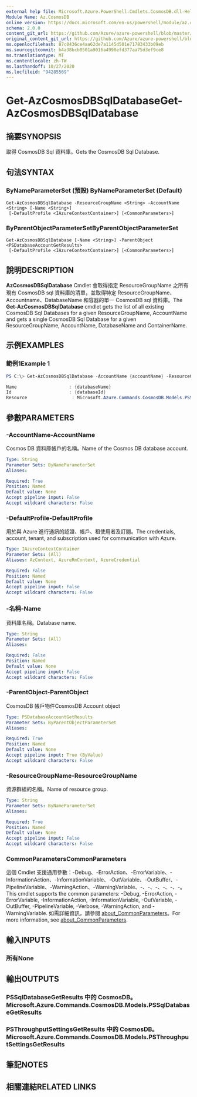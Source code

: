 ```yaml
---
external help file: Microsoft.Azure.PowerShell.Cmdlets.CosmosDB.dll-Help.xml
Module Name: Az.CosmosDB
online version: https://docs.microsoft.com/en-us/powershell/module/az.cosmosdb/get-azcosmosdbsqldatabase
schema: 2.0.0
content_git_url: https://github.com/Azure/azure-powershell/blob/master/src/CosmosDB/CosmosDB/help/Get-AzCosmosDBSqlDatabase.md
original_content_git_url: https://github.com/Azure/azure-powershell/blob/master/src/CosmosDB/CosmosDB/help/Get-AzCosmosDBSqlDatabase.md
ms.openlocfilehash: 87c0436ce4aa62de7a1145d501e71783433b09eb
ms.sourcegitcommit: b4a38bcb0501a9016a4998efd377aa75d3ef9ce8
ms.translationtype: MT
ms.contentlocale: zh-TW
ms.lasthandoff: 10/27/2020
ms.locfileid: "94285569"
---
```

# <span data-ttu-id="b0bac-101">Get-AzCosmosDBSqlDatabase</span><span class="sxs-lookup"><span data-stu-id="b0bac-101">Get-AzCosmosDBSqlDatabase</span></span>

## <span data-ttu-id="b0bac-102">摘要</span><span class="sxs-lookup"><span data-stu-id="b0bac-102">SYNOPSIS</span></span>
<span data-ttu-id="b0bac-103">取得 CosmosDB Sql 資料庫。</span><span class="sxs-lookup"><span data-stu-id="b0bac-103">Gets the CosmosDB Sql Database.</span></span>

## <span data-ttu-id="b0bac-104">句法</span><span class="sxs-lookup"><span data-stu-id="b0bac-104">SYNTAX</span></span>

### <span data-ttu-id="b0bac-105">ByNameParameterSet (預設) </span><span class="sxs-lookup"><span data-stu-id="b0bac-105">ByNameParameterSet (Default)</span></span>
```
Get-AzCosmosDBSqlDatabase -ResourceGroupName <String> -AccountName <String> [-Name <String>]
 [-DefaultProfile <IAzureContextContainer>] [<CommonParameters>]
```

### <span data-ttu-id="b0bac-106">ByParentObjectParameterSet</span><span class="sxs-lookup"><span data-stu-id="b0bac-106">ByParentObjectParameterSet</span></span>
```
Get-AzCosmosDBSqlDatabase [-Name <String>] -ParentObject <PSDatabaseAccountGetResults>
 [-DefaultProfile <IAzureContextContainer>] [<CommonParameters>]
```

## <span data-ttu-id="b0bac-107">說明</span><span class="sxs-lookup"><span data-stu-id="b0bac-107">DESCRIPTION</span></span>
<span data-ttu-id="b0bac-108">**AzCosmosDBSqlDatabase** Cmdlet 會取得指定 ResourceGroupName 之所有現有 CosmosDB sql 資料庫的清單，並取得特定 ResourceGroupName、Accountname、DatabaseName 和容器的單一 CosmosDB sql 資料庫。</span><span class="sxs-lookup"><span data-stu-id="b0bac-108">The **Get-AzCosmosDBSqlDatabase** cmdlet gets the list of all existing CosmosDB Sql Databases for a given ResourceGroupName, AccountName and gets a single CosmosDB Sql Database for a given ResourceGroupName, AccountName, DatabaseName and ContainerName.</span></span>

## <span data-ttu-id="b0bac-109">示例</span><span class="sxs-lookup"><span data-stu-id="b0bac-109">EXAMPLES</span></span>

### <span data-ttu-id="b0bac-110">範例1</span><span class="sxs-lookup"><span data-stu-id="b0bac-110">Example 1</span></span>
```powershell
PS C:\> Get-AzCosmosDBSqlDatabase -AccountName {accountName} -ResourceGroupName {resourceGroupName} -Name {databaseName}

Name                    : {databaseName}
Id                      : {databaseId}
Resource                 : Microsoft.Azure.Commands.CosmosDB.Models.PSSqlDatabaseGetPropertiesResource
```

## <span data-ttu-id="b0bac-111">參數</span><span class="sxs-lookup"><span data-stu-id="b0bac-111">PARAMETERS</span></span>

### <span data-ttu-id="b0bac-112">-AccountName</span><span class="sxs-lookup"><span data-stu-id="b0bac-112">-AccountName</span></span>
<span data-ttu-id="b0bac-113">Cosmos DB 資料庫帳戶的名稱。</span><span class="sxs-lookup"><span data-stu-id="b0bac-113">Name of the Cosmos DB database account.</span></span>

```yaml
Type: String
Parameter Sets: ByNameParameterSet
Aliases:

Required: True
Position: Named
Default value: None
Accept pipeline input: False
Accept wildcard characters: False
```

### <span data-ttu-id="b0bac-114">-DefaultProfile</span><span class="sxs-lookup"><span data-stu-id="b0bac-114">-DefaultProfile</span></span>
<span data-ttu-id="b0bac-115">用於與 Azure 進行通訊的認證、帳戶、租使用者及訂閱。</span><span class="sxs-lookup"><span data-stu-id="b0bac-115">The credentials, account, tenant, and subscription used for communication with Azure.</span></span>

```yaml
Type: IAzureContextContainer
Parameter Sets: (All)
Aliases: AzContext, AzureRmContext, AzureCredential

Required: False
Position: Named
Default value: None
Accept pipeline input: False
Accept wildcard characters: False
```

### <span data-ttu-id="b0bac-116">-名稱</span><span class="sxs-lookup"><span data-stu-id="b0bac-116">-Name</span></span>
<span data-ttu-id="b0bac-117">資料庫名稱。</span><span class="sxs-lookup"><span data-stu-id="b0bac-117">Database name.</span></span>

```yaml
Type: String
Parameter Sets: (All)
Aliases:

Required: False
Position: Named
Default value: None
Accept pipeline input: False
Accept wildcard characters: False
```

### <span data-ttu-id="b0bac-118">-ParentObject</span><span class="sxs-lookup"><span data-stu-id="b0bac-118">-ParentObject</span></span>
<span data-ttu-id="b0bac-119">CosmosDB 帳戶物件</span><span class="sxs-lookup"><span data-stu-id="b0bac-119">CosmosDB Account object</span></span>

```yaml
Type: PSDatabaseAccountGetResults
Parameter Sets: ByParentObjectParameterSet
Aliases:

Required: True
Position: Named
Default value: None
Accept pipeline input: True (ByValue)
Accept wildcard characters: False
```

### <span data-ttu-id="b0bac-120">-ResourceGroupName</span><span class="sxs-lookup"><span data-stu-id="b0bac-120">-ResourceGroupName</span></span>
<span data-ttu-id="b0bac-121">資源群組的名稱。</span><span class="sxs-lookup"><span data-stu-id="b0bac-121">Name of resource group.</span></span>

```yaml
Type: String
Parameter Sets: ByNameParameterSet
Aliases:

Required: True
Position: Named
Default value: None
Accept pipeline input: False
Accept wildcard characters: False
```

### <span data-ttu-id="b0bac-122">CommonParameters</span><span class="sxs-lookup"><span data-stu-id="b0bac-122">CommonParameters</span></span>
<span data-ttu-id="b0bac-123">這個 Cmdlet 支援通用參數：-Debug、-ErrorAction、-ErrorVariable、-InformationAction、-InformationVariable、-OutVariable、-OutBuffer、-PipelineVariable、-WarningAction、-WarningVariable、-、-、-、-、-、-。</span><span class="sxs-lookup"><span data-stu-id="b0bac-123">This cmdlet supports the common parameters: -Debug, -ErrorAction, -ErrorVariable, -InformationAction, -InformationVariable, -OutVariable, -OutBuffer, -PipelineVariable, -Verbose, -WarningAction, and -WarningVariable.</span></span> <span data-ttu-id="b0bac-124">如需詳細資訊，請參閱 [about_CommonParameters](http://go.microsoft.com/fwlink/?LinkID=113216)。</span><span class="sxs-lookup"><span data-stu-id="b0bac-124">For more information, see [about_CommonParameters](http://go.microsoft.com/fwlink/?LinkID=113216).</span></span>

## <span data-ttu-id="b0bac-125">輸入</span><span class="sxs-lookup"><span data-stu-id="b0bac-125">INPUTS</span></span>

### <span data-ttu-id="b0bac-126">所有</span><span class="sxs-lookup"><span data-stu-id="b0bac-126">None</span></span>

## <span data-ttu-id="b0bac-127">輸出</span><span class="sxs-lookup"><span data-stu-id="b0bac-127">OUTPUTS</span></span>

### <span data-ttu-id="b0bac-128">PSSqlDatabaseGetResults 中的 CosmosDB。</span><span class="sxs-lookup"><span data-stu-id="b0bac-128">Microsoft.Azure.Commands.CosmosDB.Models.PSSqlDatabaseGetResults</span></span>

### <span data-ttu-id="b0bac-129">PSThroughputSettingsGetResults 中的 CosmosDB。</span><span class="sxs-lookup"><span data-stu-id="b0bac-129">Microsoft.Azure.Commands.CosmosDB.Models.PSThroughputSettingsGetResults</span></span>

## <span data-ttu-id="b0bac-130">筆記</span><span class="sxs-lookup"><span data-stu-id="b0bac-130">NOTES</span></span>

## <span data-ttu-id="b0bac-131">相關連結</span><span class="sxs-lookup"><span data-stu-id="b0bac-131">RELATED LINKS</span></span>
